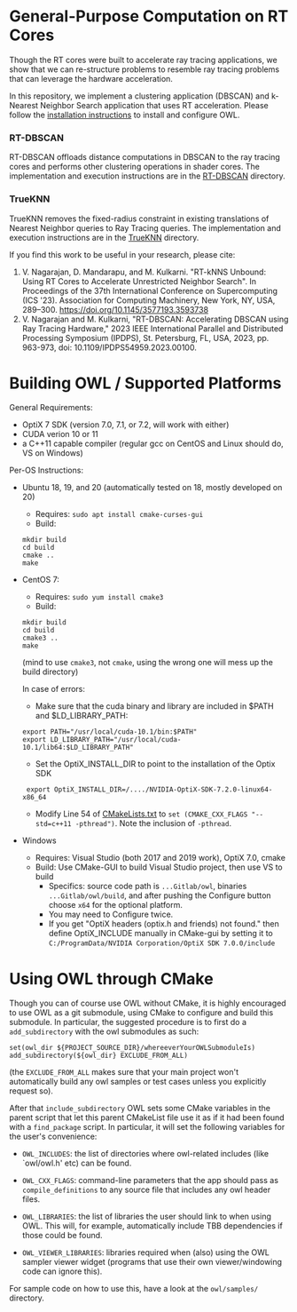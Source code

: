 # General-Purpose Computation on RT Cores

<!--- ------------------------------------------------------- -->
Though the RT cores were built to accelerate ray tracing applications, we show that we can re-structure problems to resemble ray tracing problems that can leverage the hardware acceleration. 

In this repository, we implement a clustering application (DBSCAN) and k-Nearest Neighbor Search application that uses RT acceleration. Please follow the [installation instructions](https://github.com/vani-nag/OWLRayTracing#building-owl--supported-platforms) to install and configure OWL.

### RT-DBSCAN 
RT-DBSCAN offloads distance computations in DBSCAN to the ray tracing cores and performs other clustering operations in shader cores. The implementation and execution instructions are in the [RT-DBSCAN](https://github.com/vani-nag/OWLRayTracing/tree/master/samples/cmdline/s05-rtow) directory.

### TrueKNN 
TrueKNN removes the fixed-radius constraint in existing translations of Nearest Neighbor queries to Ray Tracing queries. The implementation and execution instructions are in the [TrueKNN](https://github.com/vani-nag/OWLRayTracing/tree/master/samples/cmdline/s06-rtow-mixedGeometries) directory.

If you find this work to be useful in your research, please cite:
1. V. Nagarajan, D. Mandarapu, and M. Kulkarni.  "RT-kNNS Unbound: Using RT Cores to Accelerate Unrestricted Neighbor Search". In Proceedings of the 37th International Conference on Supercomputing (ICS '23). Association for Computing Machinery, New York, NY, USA, 289–300. https://doi.org/10.1145/3577193.3593738
2. V. Nagarajan and M. Kulkarni, "RT-DBSCAN: Accelerating DBSCAN using Ray Tracing Hardware," 2023 IEEE International Parallel and Distributed Processing Symposium (IPDPS), St. Petersburg, FL, USA, 2023, pp. 963-973, doi: 10.1109/IPDPS54959.2023.00100.

<!--- ------------------------------------------------------- -->
# Building OWL / Supported Platforms

General Requirements:
- OptiX 7 SDK (version 7.0, 7.1, or 7.2, will work with either)
- CUDA verion 10 or 11
- a C++11 capable compiler (regular gcc on CentOS and Linux should do, VS on Windows)

Per-OS Instructions:

- Ubuntu 18, 19, and 20 (automatically tested on 18, mostly developed on 20)
    - Requires: `sudo apt install cmake-curses-gui`
	- Build:
	```
	mkdir build
	cd build
	cmake ..
	make
	```
- CentOS 7:
    - Requires: `sudo yum install cmake3`
	- Build:
	```
	mkdir build
	cd build
	cmake3 ..
	make
	```
	(mind to use `cmake3`, not `cmake`, using the wrong one will mess up the build directory)

  In case of errors:

    - Make sure that the cuda binary and library are included in $PATH and $LD_LIBRARY_PATH:
    ```
    export PATH="/usr/local/cuda-10.1/bin:$PATH"
    export LD_LIBRARY_PATH="/usr/local/cuda-10.1/lib64:$LD_LIBRARY_PATH"
    ```

  - Set the OptiX_INSTALL_DIR to point to the installation of the Optix SDK
   ```
    export OptiX_INSTALL_DIR=/..../NVIDIA-OptiX-SDK-7.2.0-linux64-x86_64
    ```

  - Modify Line 54 of [CMakeLists.txt](https://github.com/vani-nag/OWLRayTracing/blob/master/CMakeLists.txt) to 
  `set (CMAKE_CXX_FLAGS "--std=c++11 -pthread")`. Note the inclusion of `-pthread`.
- Windows
    - Requires: Visual Studio (both 2017 and 2019 work), OptiX 7.0, cmake
	- Build: Use CMake-GUI to build Visual Studio project, then use VS to build
		- Specifics: source code path is ```...Gitlab/owl```, binaries ```...Gitlab/owl/build```, and after pushing the Configure button choose ```x64``` for the optional platform.
		- You may need to Configure twice.
		- If you get "OptiX headers (optix.h and friends) not found." then define OptiX_INCLUDE manually in CMake-gui by setting it to ```C:/ProgramData/NVIDIA Corporation/OptiX SDK 7.0.0/include```

<!--- ------------------------------------------------------- -->
# Using OWL through CMake

Though you can of course use OWL without CMake, it is highly encouraged
to use OWL as a git submodule, using CMake to configure and build this
submodule. In particular, the suggested procedure is to first
do a `add_subdirectory` with the owl submodules as such:

    set(owl_dir ${PROJECT_SOURCE_DIR}/whereeverYourOWLSubmoduleIs)
    add_subdirectory(${owl_dir} EXCLUDE_FROM_ALL)

(the `EXCLUDE_FROM_ALL` makes sure that your main project won't
automatically build any owl samples or test cases unless you explicitly request so).

After that `include_subdirectory` OWL sets some CMake variables in the
parent script that let this parent CMakeList file use it as if it had been
found with a `find_package` script. In particular, it will set the following variables for the user's convenience:

- `OWL_INCLUDES`: the list of directories where owl-related includes
  (like `owl/owl.h' etc) can be found.

- `OWL_CXX_FLAGS`: command-line parameters that the app should pass as
  `compile_definitions` to any source file that includes any owl
  header files. 

- `OWL_LIBRARIES`: the list of libraries the user should link to when
  using OWL.  This will, for example, automatically include TBB
  dependencies if those could be found.
  
- `OWL_VIEWER_LIBRARIES`: libraries required when (also) using the OWL
  sampler viewer widget (programs that use their own viewer/windowing
  code can ignore this).
  
For sample code on how to use this, have a look at the `owl/samples/`
directory.

<!--- ------------------------------------------------------- -->